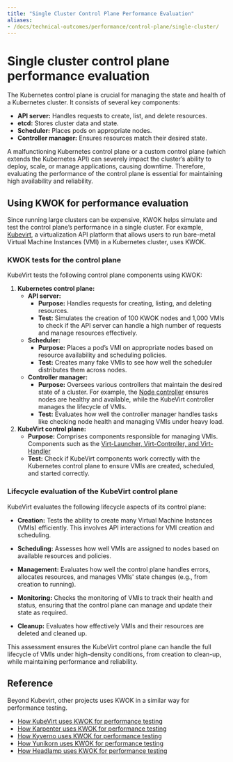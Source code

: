 ```yaml
---
title: "Single Cluster Control Plane Performance Evaluation"
aliases:
- /docs/technical-outcomes/performance/control-plane/single-cluster/
---
```


# Single cluster control plane performance evaluation

The Kubernetes control plane is crucial for managing the state and health of a Kubernetes cluster. It consists of several key components:

* **API server:** Handles requests to create, list, and delete resources.
* **etcd:** Stores cluster data and state.
* **Scheduler:** Places pods on appropriate nodes.
* **Controller manager:** Ensures resources match their desired state.

A malfunctioning Kubernetes control plane or a custom control plane (which extends the Kubernetes API) can severely 
impact the cluster’s ability to deploy, scale, or manage applications, causing downtime. Therefore, evaluating the 
performance of the control plane is essential for maintaining high availability and reliability.

## Using KWOK for performance evaluation

Since running large clusters can be expensive, KWOK helps simulate and test the control plane’s performance in a single cluster.
For example, [Kubevirt](https://github.com/kubevirt/kubevirt), a virtualization API platform that allows users to
run bare-metal Virtual Machine Instances (VMI) in a Kubernetes cluster, uses KWOK.

### KWOK tests for the control plane

KubeVirt tests the following control plane components using KWOK:

1. **Kubernetes control plane:**
    -  **API server:**
        * **Purpose:** Handles requests for creating, listing, and deleting resources.
        * **Test:** Simulates the creation of 100 KWOK nodes and 1,000 VMIs to check if the API server can handle a high number of requests and manage resources effectively.
    -  **Scheduler:**
        * **Purpose:** Places a pod’s VMI on appropriate nodes based on resource availability and scheduling policies.
        * **Test:** Creates many fake VMIs to see how well the scheduler distributes them across nodes.
    -  **Controller manager:**
        * **Purpose:** Oversees various controllers that maintain the desired state of a cluster. For example, the [Node controller](https://kubernetes.io/docs/concepts/overview/components/#kube-controller-manager)
        ensures nodes are healthy and available, while the KubeVirt controller manages the lifecycle of VMIs.
        * **Test:** Evaluates how well the controller manager handles tasks like checking node health and managing VMIs under heavy load.
2. **KubeVirt control plane:**
    * **Purpose:** Comprises components responsible for managing VMIs. Components such as the [Virt-Launcher, Virt-Controller, and Virt-Handler](https://kubernetes.io/blog/2018/05/22/getting-to-know-kubevirt/)
    * **Test:** Check if KubeVirt components work correctly with the Kubernetes control plane to ensure VMIs are created, scheduled, and started correctly.

### Lifecycle evaluation of the KubeVirt control plane

KubeVirt evaluates the following lifecycle aspects of its control plane:

* **Creation:** Tests the ability to create many Virtual Machine Instances (VMIs) efficiently. This involves API 
interactions for VMI creation and scheduling.

* **Scheduling:** Assesses how well VMIs are assigned to nodes based on available resources and policies.

* **Management:** Evaluates how well the control plane handles errors, allocates resources, and manages VMIs' state changes
(e.g., from creation to running).

* **Monitoring:** Checks the monitoring of VMIs to track their health and status, ensuring that the control plane can manage 
and update their state as required.

* **Cleanup:** Evaluates how effectively VMIs and their resources are deleted and cleaned up.

This assessment ensures the KubeVirt control plane can handle the full lifecycle of VMIs under high-density conditions,
from creation to clean-up, while maintaining performance and reliability.

## Reference

Beyond Kubevirt, other projects uses KWOK in a similar way for performance testing.

- [How KubeVirt uses KWOK for performance testing](https://github.com/kubevirt/kubevirt/pull/12117)
- [How Karpenter uses KWOK for performance testing](https://github.com/kubernetes-sigs/karpenter/blob/main/test/suites/perf/scheduling_test.go)
- [How Kyverno uses KWOK for performance testing](https://github.com/kyverno/kyverno/tree/main/docs/perf-testing)
- [How Yunikorn uses KWOK for performance testing](https://github.com/apache/yunikorn-k8shim/blob/master/deployments/kwok-perf-test/kwok-setup.sh)
- [How Headlamp uses KWOK for performance testing](https://github.com/headlamp-k8s/headlamp/blob/main/docs/development/testing.md)
